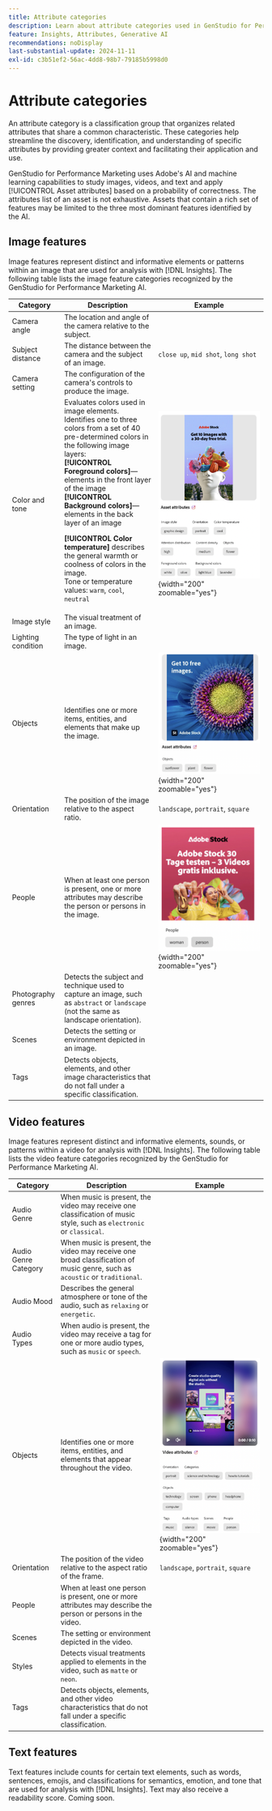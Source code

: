 ```yaml
---
title: Attribute categories
description: Learn about attribute categories used in GenStudio for Performance Marketing.
feature: Insights, Attributes, Generative AI
recommendations: noDisplay
last-substantial-update: 2024-11-11
exl-id: c3b51ef2-56ac-4dd8-98b7-79185b5998d0
---
```

# Attribute categories

An attribute category is a classification group that organizes related attributes that share a common characteristic. These categories help streamline the discovery, identification, and understanding of specific attributes by providing greater context and facilitating their application and use.

GenStudio for Performance Marketing uses Adobe's AI and machine learning capabilities to study images, videos, and text and apply [!UICONTROL Asset attributes] based on a probability of correctness. The attributes list of an asset is not exhaustive. Assets that contain a rich set of features may be limited to the three most dominant features identified by the AI.

## Image features

Image features represent distinct and informative elements or patterns within an image that are used for analysis with [!DNL Insights]. The following table lists the image feature categories recognized by the GenStudio for Performance Marketing AI.

<!-- For the writer: turn off word wrap to work with these tables. Option + Z -->

| Category                | Description                                                                                           | Example                                                                                                                                                                        |
| ----------------------- | ----------------------------------------------------------------------------------------------------- | ------------------------------------------------------------------------------------------------------------------------------------------------------------------------------ |
| Camera angle            | The location and angle of the camera relative to the subject.                                         |                                                                                                                                                                                |
| Subject distance        | The distance between the camera and the subject of an image.                                          | `close up`, `mid shot`, `long shot`                                                                                                                                            |
| Camera setting          | The configuration of the camera's controls to produce the image.                                      |                                                                                                                                                                                |
| Color and tone          | Evaluates colors used in image elements. Identifies one to three colors from a set of 40 pre-determined colors in the following image layers:<br>**[!UICONTROL Foreground colors]**—elements in the front layer of the image<br>**[!UICONTROL Background colors]**—elements in the back layer of an image<p>**[!UICONTROL Color temperature]** describes the general warmth or coolness of colors in the image.<br>Tone or temperature values: `warm`, `cool`, `neutral` | ![colors and cool tones](../../assets/category/image-color-temp.png){width="200" zoomable="yes"} |
| Image style             | The visual treatment of an image.                                                                     |                                                                                                                                                                                |
| Lighting condition      | The type of light in an image.                                                                        |                                                                                                                                                                                |
| Objects                 | Identifies one or more items, entities, and elements that make up the image.                          | ![sunflower, plane, flower object](../../assets/category/image-objects.png){width="200" zoomable="yes"}                                                                        |
| Orientation             | The position of the image relative to the aspect ratio.                                               | `landscape`, `portrait`, `square`                                                                                                                                              |
| People                  | When at least one person is present, one or more attributes may describe the person or persons in the image. | ![woman person dancing](../../assets/category/image-people.png){width="200" zoomable="yes"}                                                                             |
| Photography genres      | Detects the subject and technique used to capture an image, such as `abstract` or `landscape` (not the same as landscape orientation). |           |
| Scenes                  | Detects the setting or environment depicted in an image.                                              |                                             |
| Tags                    | Detects objects, elements, and other image characteristics that do not fall under a specific classification. |                                      |

<!-- Not yet approved by legal
| Attention distribution  | The level of viewer attention spread across an image.                                                 | `high`, `medium`, `low`                                                                                                                                                                                                    |
| Content density         | The amount of information or detail in an image.                                                      | `high`, `medium`, `low`                                                                                                                                                                                                    |
-->

## Video features

Image features represent distinct and informative elements, sounds, or patterns within a video for analysis with [!DNL Insights]. The following table lists the video feature categories recognized by the GenStudio for Performance Marketing AI.

| Category            | Description                                                                                                  | Example                                                                                 |
| ------------------- | ------------------------------------------------------------------------------------------------------------ | --------------------------------------------------------------------------------------- |
| Audio Genre         | When music is present, the video may receive one classification of music style, such as `electronic` or `classical`.       |          |
| Audio Genre Category| When music is present, the video may receive one broad classification of music genre, such as `acoustic` or `traditional`. |          |
| Audio Mood          | Describes the general atmosphere or tone of the audio, such as `relaxing` or `energetic`.                    |          |
| Audio Types         | When audio is present, the video may receive a tag for one or more audio types, such as `music` or `speech`. |          |
| Objects             | Identifies one or more items, entities, and elements that appear throughout the video.                       | ![objects in video](../../assets/category/video-objects.png){width="200" zoomable="yes"} |
| Orientation         | The position of the video relative to the aspect ratio of the frame.            | `landscape`, `portrait`, `square`        |
| People              | When at least one person is present, one or more attributes may describe the person or persons in the video. |        |
| Scenes              | The setting or environment depicted in the video.                                                            |        |
| Styles              | Detects visual treatments applied to elements in the video, such as `matte` or `neon`.                       |        |
| Tags                | Detects objects, elements, and other video characteristics that do not fall under a specific classification. |        |

## Text features

Text features include counts for certain text elements, such as words, sentences, emojis, and classifications for semantics, emotion, and tone that are used for analysis with [!DNL Insights]. Text may also receive a readability score. Coming soon.

<!-- Not yet approved by legal

The following table lists the image feature categories recognized by the GenStudio for Performance Marketing AI.

| Category             | Description | Example |
|----------------------|-------------|--------|
| Emojis Count         |             |        |
| HashTags Count       |             |        |
| Keywords             |             |        |
| Marketing Emotions   |             |        |
| Narratives           | Text that represents an overarching situation, theme, or a story. Narratives can communicate values, purpose, or identity that resonates with consumers on many levels.   |        |
| Persuasion Strategies|             |        |
| Readability          |             |        |
| Tone of voice        | | |
-->
